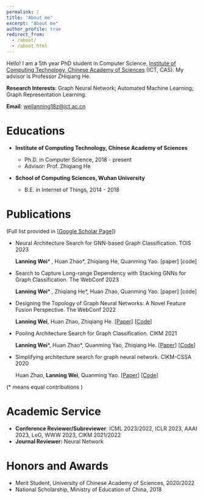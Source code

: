 ```yaml
---
permalink: /
title: "About me"
excerpt: "About me"
author_profile: true
redirect_from: 
  - /about/
  - /about.html
---
```

Hello! I am a 5th year PhD student in Computer Science, [Institute of Computing Technology, Chinese Academy of Sciences]() (ICT, CAS). My advisor is Professor ZHiqiang He. 

**Research Interests**: Graph Neural Network; Automated Machine Learning; Graph Representation Learning.

**Email**: weilanning18z@ict.ac.cn

# Educations
- **Institute of Computing Technology, Chinese Academy of Sciences**
  - Ph.D. in Computer Science, 2018 - present
  - Advisor: Prof. Zhiqiang He
  
- **School of Computing Sciences, Wuhan University**
  - B.E. in Internet of Things, 2014 - 2018


Publications
======
(Full list provided in [[Google Scholar Page](https://scholar.google.com/citations?user=pqNTu0MAAAAJ&hl=zh-CN)]) 

- Neural Architecture Search for GNN-based Graph Classification. TOIS 2023

	**Lanning Wei*** , Huan Zhao*,  Zhiqiang He, Quanming Yao.
  [paper] [code] 

- Search to Capture Long-range Dependency with Stacking GNNs for Graph Classification. The WebConf 2023

  **Lanning Wei*** , Zhiqiang He*, Huan Zhao, Quanming Yao.
  [paper] [code] 

- Designing the Topology of Graph Neural Networks: A Novel Feature Fusion Perspective. The WebConf 2022

  **Lanning Wei**, Huan Zhao, Zhiqiang He.
  [[Paper](https://dl.acm.org/doi/abs/10.1145/3485447.3512185)]  [[Code](https://github.com/LARS-research/F2GNN)] 

- Pooling Architecture Search for Graph Classification. CIKM 2021

  **Lanning Wei***, Huan Zhao*, Quanming Yao, Zhiqiang He.
  [[Paper](https://dl.acm.org/doi/abs/10.1145/3459637.3482285)]  [[Code](https://github.com/AutoML-Research/PAS)] 

- Simplifying architecture search for graph neural network. CIKM-CSSA 2020

  Huan Zhao, **Lanning Wei**, Quanming Yao.
  [[Paper](https://arxiv.org/abs/2008.11652)]  [[Code](https://github.com/LARS-research/SNAG)]

(* means equal contributions )


# **Academic Service**
- **Conference Reviewer/Subreviewer**: ICML 2023/2022, ICLR 2023, AAAI 2023,  LoG, WWW 2023, CIKM 2021/2022
- **Journal Reviewer:** Neural Network



# Honors and Awards


- Merit Student, University of Chinese Academy of Sciences, 2020/2022
- National Scholarship, Ministry of Education of China, 2018





